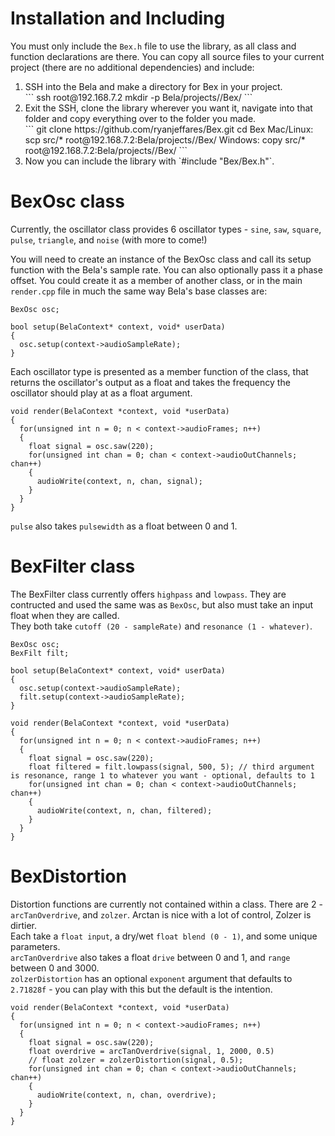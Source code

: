# Installation and Including
You must only include the `Bex.h` file to use the library, as all class and function declarations are there. You can copy all source files to your current project (there are no additional dependencies) and include:

<ol>
<li> 
SSH into the Bela and make a directory for Bex in your project. </br>
```
ssh root@192.168.7.2
mkdir -p Bela/projects/<your-project-name>/Bex/
```
</li>
<li>
Exit the SSH, clone the library wherever you want it, navigate into that folder and copy everything over to the folder you made.</br>
```
git clone https://github.com/ryanjeffares/Bex.git
cd Bex
Mac/Linux: scp src/* root@192.168.7.2:Bela/projects/<your-project-name>/Bex/
Windows:   copy src/* root@192.168.7.2:Bela/projects/<your-project-name>/Bex/
```
</li>
<li>
Now you can include the library with `#include "Bex/Bex.h"`.
</li>
</ol>

# BexOsc class
Currently, the oscillator class provides 6 oscillator types - `sine`, `saw`, `square`, `pulse`, `triangle`, and `noise` (with more to come!)

You will need to create an instance of the BexOsc class and call its setup function with the Bela's sample rate. You can also optionally pass it a phase offset. You could create it as a member of another class, or in the main `render.cpp` file in much the same way Bela's base classes are:
```
BexOsc osc;

bool setup(BelaContext* context, void* userData)
{
  osc.setup(context->audioSampleRate);
}
```

Each oscillator type is presented as a member function of the class, that returns the oscillator's output as a float and takes the frequency the oscillator should play at as a float argument.

```
void render(BelaContext *context, void *userData)
{
  for(unsigned int n = 0; n < context->audioFrames; n++)
  {
    float signal = osc.saw(220);
    for(unsigned int chan = 0; chan < context->audioOutChannels; chan++)
    {
      audioWrite(context, n, chan, signal);
    }
  }
}
```

`pulse` also takes `pulsewidth` as a float between 0 and 1.

# BexFilter class
The BexFilter class currently offers `highpass` and `lowpass`. They are contructed and used the same was as `BexOsc`, but also must take an input float when they are called.</br>
They both take `cutoff (20 - sampleRate)` and `resonance (1 - whatever)`.
```
BexOsc osc;
BexFilt filt;

bool setup(BelaContext* context, void* userData)
{
  osc.setup(context->audioSampleRate);
  filt.setup(context->audioSampleRate);
}

void render(BelaContext *context, void *userData)
{
  for(unsigned int n = 0; n < context->audioFrames; n++)
  {
    float signal = osc.saw(220);
    float filtered = filt.lowpass(signal, 500, 5); // third argument is resonance, range 1 to whatever you want - optional, defaults to 1
    for(unsigned int chan = 0; chan < context->audioOutChannels; chan++)
    {
      audioWrite(context, n, chan, filtered);
    }
  }
}
```

# BexDistortion
Distortion functions are currently not contained within a class. There are 2 - `arcTanOverdrive`, and `zolzer`. Arctan is nice with a lot of control, Zolzer is dirtier.</br>
Each take a `float input`, a dry/wet `float blend (0 - 1)`, and some unique parameters.</br>
`arcTanOverdrive` also takes a float `drive` between 0 and 1, and `range` between 0 and 3000.</br>
`zolzerDistortion` has an optional `exponent` argument that defaults to `2.71828f` - you can play with this but the default is the intention.
```
void render(BelaContext *context, void *userData)
{
  for(unsigned int n = 0; n < context->audioFrames; n++)
  {
    float signal = osc.saw(220);
    float overdrive = arcTanOverdrive(signal, 1, 2000, 0.5)
    // float zolzer = zolzerDistortion(signal, 0.5);
    for(unsigned int chan = 0; chan < context->audioOutChannels; chan++)
    {
      audioWrite(context, n, chan, overdrive);
    }
  }
}
```


